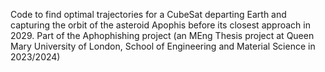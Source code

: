 Code to find optimal trajectories for a CubeSat departing Earth and capturing the orbit of the asteroid Apophis before its closest approach in 2029. 
Part of the Aphophishing project (an MEng Thesis project at Queen Mary University of London, School of Engineering and Material Science in 2023/2024)
